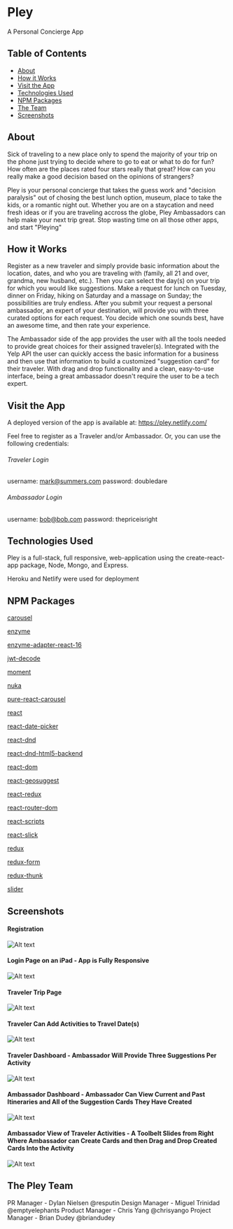 # Pley
A Personal Concierge App

## Table of Contents

- [About](#about)
- [How it Works](#how-it-works)
- [Visit the App](#visit-the-app)
- [Technologies Used](#technologies-used)
- [NPM Packages](#npm-packages)
- [The Team](#the-pley-team)
- [Screenshots](#supported-browsers)

## About

Sick of traveling to a new place only to spend the majority of your trip on the phone just trying to decide where to go to eat or what to do for fun? How often are the places rated four stars really that great? How can you really make a good decision based on the opinions of strangers?

Pley is your personal concierge that takes the guess work and "decision paralysis" out of chosing the best lunch option, museum, place to take the kids, or a romantic night out. Whether you are on a staycation and need fresh ideas or if you are traveling accross the globe, Pley Ambassadors can help make your next trip great. Stop wasting time on all those other apps, and start "Pleying"

## How it Works
Register as a new traveler and simply provide basic information about the location, dates, and who you are traveling with (family, all 21 and over, grandma, new husband, etc.). Then you can select the day(s) on your trip for which you would like suggestions. Make a request for lunch on Tuesday, dinner on Friday, hiking on Saturday and a massage on Sunday; the possibilities are truly endless. After you submit your request a personal ambassador, an expert of your destination, will provide you with three curated options for each request. You decide which one sounds best, have an awesome time, and then rate your experience.

The Ambassador side of the app provides the user with all the tools needed to provide great choices for their assigned traveler(s). Integrated with the Yelp API the user can quickly access the basic information for a business and then use that information to build a customized "suggestion card" for their traveler. With drag and drop functionality and a clean, easy-to-use interface, being a great ambassador doesn't require the user to be a tech expert.

## Visit the App
A deployed version of the app is available at: https://pley.netlify.com/

Feel free to register as a Traveler and/or Ambassador. Or, you can use the following credentials:

###### Traveler Login
username: mark@summers.com 
password: doubledare

###### Ambassador Login
username: bob@bob.com
password: thepriceisright

## Technologies Used
Pley is a full-stack, full responsive, web-application using the create-react-app package, Node, Mongo, and Express.

Heroku and Netlify were used for deployment

## NPM Packages
[carousel](https://www.npmjs.com/package/carousel)

[enzyme](https://www.npmjs.com/package/enzyme)

[enzyme-adapter-react-16](https://www.npmjs.com/package/enzyme-adapter-react-16)

[jwt-decode](https://www.npmjs.com/package/jwt-decode)

[moment](https://www.npmjs.com/package/moment)

[nuka](https://www.npmjs.com/package/nuka-carousel)

[pure-react-carousel](https://www.npmjs.com/package/pure-react-carousel)

[react](https://www.npmjs.com/package/react)

[react-date-picker](https://www.npmjs.com/package/react-day-picker)

[react-dnd](https://www.npmjs.com/package/react-dnd)

[react-dnd-html5-backend](https://www.npmjs.com/package/react-dnd-html5-backend)

[react-dom](https://www.npmjs.com/package/react-dom)

[react-geosuggest](https://www.npmjs.com/package/react-geosuggest)

[react-redux](https://www.npmjs.com/package/react-redux)

[react-router-dom](https://www.npmjs.com/package/react-router-dom)

[react-scripts](https://www.npmjs.com/package/enzyme-adapter-react-16)

[react-slick](https://www.npmjs.com/package/react-slick)

[redux](https://www.npmjs.com/package/redux)

[redux-form](https://www.npmjs.com/package/redux-form)

[redux-thunk](https://www.npmjs.com/package/redux-thunk)

[slider](https://www.npmjs.com/package/slider)

## Screenshots
#### Registration
![Alt text](https://github.com/thinkful-ei18/dmbc-client/blob/master/Screenshots/RegisterPage.png?raw=true "Pley Registration Page")
#### Login Page on an iPad - App is Fully Responsive
![Alt text](https://github.com/thinkful-ei18/dmbc-client/blob/master/Screenshots/ResponsiveLogin.png?raw=true "Pley Login Page")
#### Traveler Trip Page
![Alt text](https://github.com/thinkful-ei18/dmbc-client/blob/master/Screenshots/TripDetails.png?raw=true "Pley Trip Details")
#### Traveler Can Add Activities to Travel Date(s)
![Alt text](https://github.com/thinkful-ei18/dmbc-client/blob/master/Screenshots/RequestingSuggestions.png?raw=true "Pley Traveler Activities Page")
#### Traveler Dashboard - Ambassador Will Provide Three Suggestions Per Activity
![Alt text](https://github.com/thinkful-ei18/dmbc-client/blob/master/Screenshots/TravelerDashboard.png?raw=true "Pley Traveler Dashboard")
#### Ambassador Dashboard - Ambassador Can View Current and Past Itineraries and All of the Suggestion Cards They Have Created
![Alt text](https://github.com/thinkful-ei18/dmbc-client/blob/master/Screenshots/AmbassadorPage.png?raw=true "Pley Ambassador Dashboard")
#### Ambassador View of Traveler Activities - A Toolbelt Slides from Right Where Ambassador can Create Cards and then Drag and Drop Created Cards Into the Activity
![Alt text](https://github.com/thinkful-ei18/dmbc-client/blob/master/Screenshots/AmbassadorToolbelt.png?raw=true "Pley Ambassador Toolbelt")


## The Pley Team
PR Manager - Dylan Nielsen @resputin
Design Manager - Miguel Trinidad @emptyelephants
Product Manager - Chris Yang @chrisyango
Project Manager - Brian Dudey @briandudey
